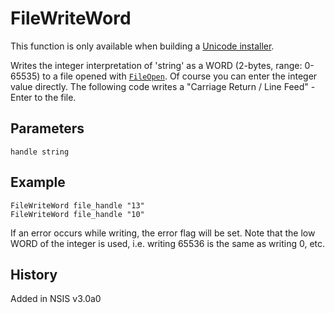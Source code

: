 # FileWriteWord

This function is only available when building a [Unicode installer][1].

Writes the integer interpretation of 'string' as a WORD (2-bytes, range: 0-65535) to a file opened with [`FileOpen`][2]. Of course you can enter the integer value directly. The following code writes a "Carriage Return / Line Feed" - Enter to the file.

## Parameters

    handle string

## Example

    FileWriteWord file_handle "13"
    FileWriteWord file_handle "10"

If an error occurs while writing, the error flag will be set. Note that the low WORD of the integer is used, i.e. writing 65536 is the same as writing 0, etc.

## History

Added in NSIS v3.0a0

[1]: http://nsis.sourceforge.net/Docs/Chapter1.html#1.4
[2]: FileOpen.md